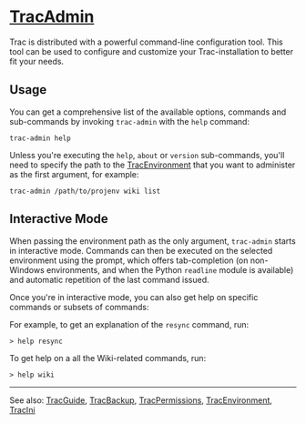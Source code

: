 # [TracAdmin](trac-admin)


Trac is distributed with a powerful command-line configuration tool. This tool can be used  to configure and customize your Trac-installation to better fit your needs.

## Usage


You can get a comprehensive list of the available options, commands and sub-commands by invoking `trac-admin` with the `help` command:

```wiki
trac-admin help
```


Unless you're executing the `help`, `about` or `version` sub-commands, you'll need to specify the path to the [TracEnvironment](trac-environment) that you want to administer as the first argument, for example:

```wiki
trac-admin /path/to/projenv wiki list
```

## Interactive Mode


When passing the environment path as the only argument, `trac-admin` starts in interactive mode.
Commands can then be executed on the selected environment using the prompt, which offers tab-completion
(on non-Windows environments, and when the Python `readline` module is available) and automatic repetition of the last command issued.


Once you're in interactive mode, you can also get help on specific commands or subsets of commands:


For example, to get an explanation of the `resync` command, run:

```wiki
> help resync
```


To get help on a all the Wiki-related commands, run:

```wiki
> help wiki
```

---


See also: [TracGuide](trac-guide), [TracBackup](trac-backup), [TracPermissions](trac-permissions), [TracEnvironment](trac-environment), [TracIni](trac-ini)